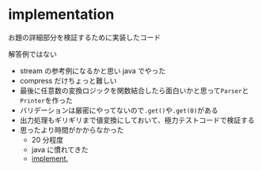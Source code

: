 # implementation
お題の詳細部分を検証するために実装したコード

解答例ではない

+ stream の参考例になるかと思い java でやった
+ compress だけちょっと難しい
+ 最後に任意数の変換ロジックを関数結合したら面白いかと思って`Parser`と`Printer`を作った
+ バリデーションは厳密にやってないので`.get()`や`.get(0)`がある
+ 出力処理もギリギリまで値変換にしておいて、極力テストコードで検証する
+ 思ったより時間がかからなかった
  + 20 分程度
  + java に慣れてきた
  + [implement.](https://github.com/suzuki-hoge/hoge-work/commit/8d9259a6ab15d87cd9962f0f4a03ee702962a37b)
